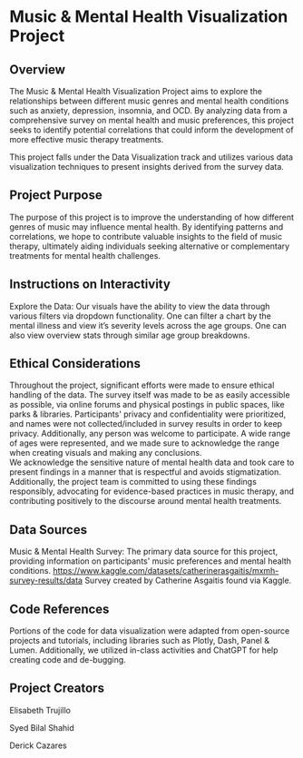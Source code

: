 # Music & Mental Health Visualization Project

## Overview

The Music & Mental Health Visualization Project aims to explore the relationships between different music genres and mental health conditions such as anxiety, depression, insomnia, and OCD. By analyzing data from a comprehensive survey on mental health and music preferences, this project seeks to identify potential correlations that could inform the development of more effective music therapy treatments. 

This project falls under the Data Visualization track and utilizes various data visualization techniques to present insights derived from the survey data.

## Project Purpose

The purpose of this project is to improve the understanding of how different genres of music may influence mental health. By identifying patterns and correlations, we hope to contribute valuable insights to the field of music therapy, ultimately aiding individuals seeking alternative or complementary treatments for mental health challenges.

## Instructions on Interactivity

Explore the Data: Our visuals have the ability to view the data through various filters via dropdown functionality. One can filter a chart by the mental illness and view it’s severity levels across the age groups. One can also view overview stats through similar age group breakdowns. 


## Ethical Considerations
Throughout the project, significant efforts were made to ensure ethical handling of the data. The survey itself was made to be as easily accessible as possible, via online forums and physical postings in public spaces, like parks & libraries.  Participants' privacy and confidentiality were prioritized, and names were not collected/included in survey results in order to keep privacy. Additionally, any person was welcome to participate. A wide range of ages were represented, and we made sure to acknowledge the range when creating visuals and making any conclusions.  
We acknowledge the sensitive nature of mental health data and took care to present findings in a manner that is respectful and avoids stigmatization.
Additionally, the project team is committed to using these findings responsibly, advocating for evidence-based practices in music therapy, and contributing positively to the discourse around mental health treatments.

## Data Sources
Music & Mental Health Survey: The primary data source for this project, providing information on participants' music preferences and mental health conditions. https://www.kaggle.com/datasets/catherinerasgaitis/mxmh-survey-results/data Survey created by Catherine Asgaitis found via Kaggle. 

## Code References
Portions of the code for data visualization were adapted from open-source projects and tutorials, including libraries such as Plotly, Dash, Panel & Lumen. Additionally, we utilized in-class activities and ChatGPT for help creating code and de-bugging. 

## Project Creators
Elisabeth Trujillo

Syed Bilal Shahid

Derick Cazares 
